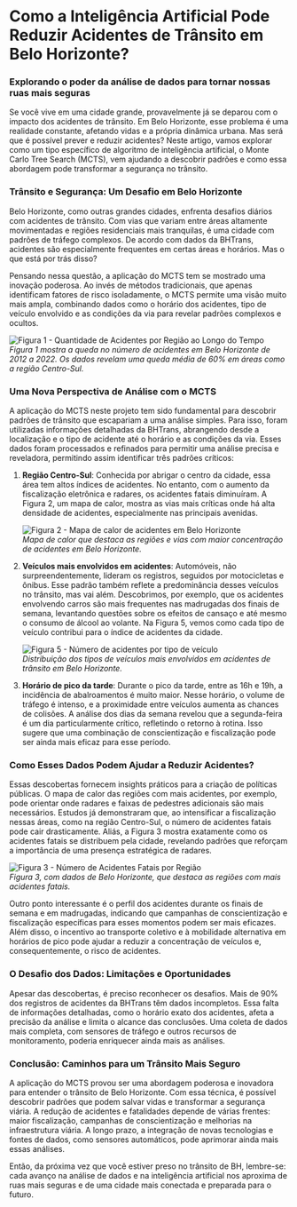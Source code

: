 # Como a Inteligência Artificial Pode Reduzir Acidentes de Trânsito em Belo Horizonte?

### Explorando o poder da análise de dados para tornar nossas ruas mais seguras

Se você vive em uma cidade grande, provavelmente já se deparou com o impacto dos acidentes de trânsito. Em Belo Horizonte, esse problema é uma realidade constante, afetando vidas e a própria dinâmica urbana. Mas será que é possível prever e reduzir acidentes? Neste artigo, vamos explorar como um tipo específico de algoritmo de inteligência artificial, o Monte Carlo Tree Search (MCTS), vem ajudando a descobrir padrões e como essa abordagem pode transformar a segurança no trânsito.  

### Trânsito e Segurança: Um Desafio em Belo Horizonte

Belo Horizonte, como outras grandes cidades, enfrenta desafios diários com acidentes de trânsito. Com vias que variam entre áreas altamente movimentadas e regiões residenciais mais tranquilas, é uma cidade com padrões de tráfego complexos. De acordo com dados da BHTrans, acidentes são especialmente frequentes em certas áreas e horários. Mas o que está por trás disso?

Pensando nessa questão, a aplicação do MCTS tem se mostrado uma inovação poderosa. Ao invés de métodos tradicionais, que apenas identificam fatores de risco isoladamente, o MCTS permite uma visão muito mais ampla, combinando dados como o horário dos acidentes, tipo de veículo envolvido e as condições da via para revelar padrões complexos e ocultos.

![Figura 1 - Quantidade de Acidentes por Região ao Longo do Tempo](#)  
*Figura 1 mostra a queda no número de acidentes em Belo Horizonte de 2012 a 2022. Os dados revelam uma queda média de 60% em áreas como a região Centro-Sul.*

### Uma Nova Perspectiva de Análise com o MCTS

A aplicação do MCTS neste projeto tem sido fundamental para descobrir padrões de trânsito que escapariam a uma análise simples. Para isso, foram utilizadas informações detalhadas da BHTrans, abrangendo desde a localização e o tipo de acidente até o horário e as condições da via. Esses dados foram processados e refinados para permitir uma análise precisa e reveladora, permitindo assim identificar três padrões críticos:

1. **Região Centro-Sul**: Conhecida por abrigar o centro da cidade, essa área tem altos índices de acidentes. No entanto, com o aumento da fiscalização eletrônica e radares, os acidentes fatais diminuíram. A Figura 2, um mapa de calor, mostra as vias mais críticas onde há alta densidade de acidentes, especialmente nas principais avenidas. 

   ![Figura 2 - Mapa de calor de acidentes em Belo Horizonte](#)  
   *Mapa de calor que destaca as regiões e vias com maior concentração de acidentes em Belo Horizonte.*

2. **Veículos mais envolvidos em acidentes**: Automóveis, não surpreendentemente, lideram os registros, seguidos por motocicletas e ônibus. Esse padrão também reflete a predominância desses veículos no trânsito, mas vai além. Descobrimos, por exemplo, que os acidentes envolvendo carros são mais frequentes nas madrugadas dos finais de semana, levantando questões sobre os efeitos de cansaço e até mesmo o consumo de álcool ao volante. Na Figura 5, vemos como cada tipo de veículo contribui para o índice de acidentes da cidade.

   ![Figura 5 - Número de acidentes por tipo de veículo](#)  
   *Distribuição dos tipos de veículos mais envolvidos em acidentes de trânsito em Belo Horizonte.*

3. **Horário de pico da tarde**: Durante o pico da tarde, entre as 16h e 19h, a incidência de abalroamentos é muito maior. Nesse horário, o volume de tráfego é intenso, e a proximidade entre veículos aumenta as chances de colisões. A análise dos dias da semana revelou que a segunda-feira é um dia particularmente crítico, refletindo o retorno à rotina. Isso sugere que uma combinação de conscientização e fiscalização pode ser ainda mais eficaz para esse período.

### Como Esses Dados Podem Ajudar a Reduzir Acidentes?

Essas descobertas fornecem insights práticos para a criação de políticas públicas. O mapa de calor das regiões com mais acidentes, por exemplo, pode orientar onde radares e faixas de pedestres adicionais são mais necessários. Estudos já demonstraram que, ao intensificar a fiscalização nessas áreas, como na região Centro-Sul, o número de acidentes fatais pode cair drasticamente. Aliás, a Figura 3 mostra exatamente como os acidentes fatais se distribuem pela cidade, revelando padrões que reforçam a importância de uma presença estratégica de radares.

![Figura 3 - Número de Acidentes Fatais por Região](#)  
*Figura 3, com dados de Belo Horizonte, que destaca as regiões com mais acidentes fatais.*

Outro ponto interessante é o perfil dos acidentes durante os finais de semana e em madrugadas, indicando que campanhas de conscientização e fiscalização específicas para esses momentos podem ser mais eficazes. Além disso, o incentivo ao transporte coletivo e à mobilidade alternativa em horários de pico pode ajudar a reduzir a concentração de veículos e, consequentemente, o risco de acidentes.

### O Desafio dos Dados: Limitações e Oportunidades

Apesar das descobertas, é preciso reconhecer os desafios. Mais de 90% dos registros de acidentes da BHTrans têm dados incompletos. Essa falta de informações detalhadas, como o horário exato dos acidentes, afeta a precisão da análise e limita o alcance das conclusões. Uma coleta de dados mais completa, com sensores de tráfego e outros recursos de monitoramento, poderia enriquecer ainda mais as análises.

### Conclusão: Caminhos para um Trânsito Mais Seguro

A aplicação do MCTS provou ser uma abordagem poderosa e inovadora para entender o trânsito de Belo Horizonte. Com essa técnica, é possível descobrir padrões que podem salvar vidas e transformar a segurança viária. A redução de acidentes e fatalidades depende de várias frentes: maior fiscalização, campanhas de conscientização e melhorias na infraestrutura viária. A longo prazo, a integração de novas tecnologias e fontes de dados, como sensores automáticos, pode aprimorar ainda mais essas análises.

Então, da próxima vez que você estiver preso no trânsito de BH, lembre-se: cada avanço na análise de dados e na inteligência artificial nos aproxima de ruas mais seguras e de uma cidade mais conectada e preparada para o futuro.
